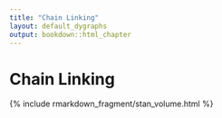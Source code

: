 ```yaml
---
title: "Chain Linking"
layout: default_dygraphs
output: bookdown::html_chapter
---
```


# Chain Linking

{% include rmarkdown_fragment/stan_volume.html %}
